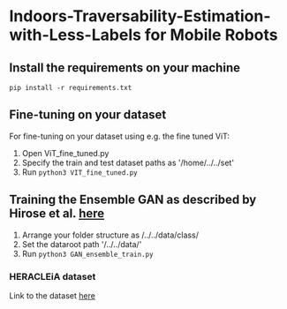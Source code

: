 # Indoors-Traversability-Estimation-with-Less-Labels for Mobile Robots

## Install the requirements on your machine 

`pip install -r requirements.txt`


## Fine-tuning on your dataset 
For fine-tuning on your dataset using e.g. the fine tuned ViT:
1. Open ViT_fine_tuned.py
2. Specify the train and test dataset paths as '/home/../../set'
3. Run `python3 VIT_fine_tuned.py`


## Training the Ensemble GAN as described by Hirose et al. [here](https://ieeexplore.ieee.org/stamp/stamp.jsp?arnumber=8594031)

1.  Arrange your folder structure as /../../data/class/
2. Set the dataroot path '/../../data/' 
3. Run `python3 GAN_ensemble_train.py`


### HERACLEiA dataset

Link to the dataset [here](https://drive.google.com/file/d/1W2kK7GgNg8mCvbms-SRUnWsQ3FSVoDbu/view?usp=sharing)
